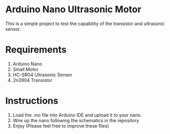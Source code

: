 # Arduino Nano Ultrasonic Motor
This is a simple project to test the capability of the transistor and ultrasonic sensor.

# Requirements
1. Arduino Nano
2. Small Motor
3. HC-SR04 Ultrasonic Sensor
4. 2n3904 Transistor 

# Instructions
1. Load the .ino file into Arduino IDE and upload it to your nano.
2. Wire up the nano following the schematics in the repository
3. Enjoy (Please feel free to improve these files)
